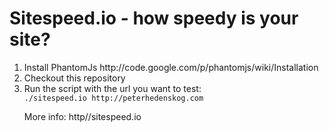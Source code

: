 Sitespeed.io - how speedy is your site?
=========
<ol>
<li>Install PhantomJs http://code.google.com/p/phantomjs/wiki/Installation</li>
<li>Checkout this repository</li>
<li>Run the script with the url you want to test: 
<code>
./sitespeed.io http://peterhedenskog.com
</code>
</li>

More info: http//sitespeed.io